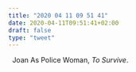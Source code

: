 ```yaml
---
title: "2020 04 11 09 51 41"
date: 2020-04-11T09:51:41+02:00
draft: false
type: "tweet"
---
```

<a href="" class="iconfont icon-music" title="rss"></a> &nbsp; Joan As Police Woman, *To Survive*.

